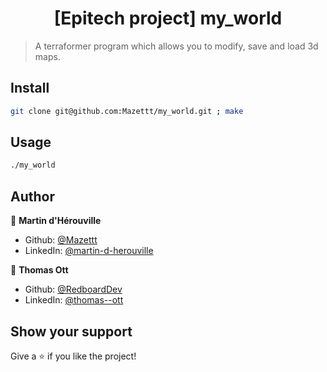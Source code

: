 <h1 align="center">[Epitech project] my_world</h1>

> A terraformer program which allows you to modify, save and load 3d maps.

## Install

```sh
git clone git@github.com:Mazettt/my_world.git ; make
```

## Usage

```sh
./my_world
```

## Author

👤 **Martin d'Hérouville**

* Github: [@Mazettt](https://github.com/Mazettt)
* LinkedIn: [@martin-d-herouville](https://linkedin.com/in/martin-d-herouville)

👤 **Thomas Ott**

* Github: [@RedboardDev](https://github.com/RedboardDev)
* LinkedIn: [@thomas--ott](https://linkedin.com/in/thomas--ott)

## Show your support

Give a ⭐️ if you like the project!